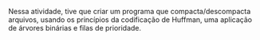 Nessa atividade, tive que criar um programa que compacta/descompacta arquivos, usando os princípios da codificação de Huffman, uma aplicação de árvores binárias e filas de prioridade.
